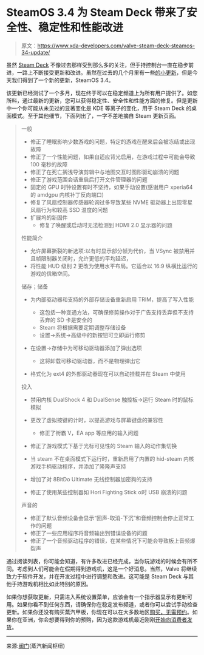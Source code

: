 # SteamOS 3.4 为 Steam Deck 带来了安全性、稳定性和性能改进

> 原文：<https://www.xda-developers.com/valve-steam-deck-steamos-34-update/>

虽然 [Steam Deck](https://www.xda-developers.com/steam-deck-review/) 不像过去那样受到那么多的关注，但手持控制台一直在稳步前进，一路上不断接受更新和改进。虽然在过去的几个月里有一些[的小更新](https://www.xda-developers.com/valve-steamos-3-3-public-release/)，但是今天我们得到了一个新的更新，SteamOS 3.4。

该更新已经测试了一个多月，现在终于可以在稳定频道上为所有用户提供了。如您所料，通过最新的更新，您可以获得稳定性、安全性和性能方面的修复。但是更新中一个你可能从未见过的显著变化是 KDE 等离子的变化，用于 Steam Deck 的桌面模式。至于其他细节，下面列出了，一字不差地摘自 Steam 更新页面。

> 一般
> 
> *   修正了睡眠影响少数游戏的问题，特定的游戏在醒来后会被冻结或出现故障
> *   修正了一个性能问题，如果自适应背光启用，在游戏过程中可能会导致 100 毫秒的故障
> *   修正了在死亡搁浅导演剪辑中与地图交互时图形驱动崩溃的问题
> *   修正了游戏范围会话重启后打开文件管理器的问题
> *   固定的 GPU 时钟设置有时不坚持，如果手动设置(感谢用户 xperia64 的 amdgpu 内核补丁反向端口)
> *   修复了风扇控制器传感器轮询过多导致某些 NVME 驱动器上出现零星风扇行为和较高 SSD 温度的问题
> *   扩展坞的新固件
>     *   修复了唤醒或启动时无法检测到 HDMI 2.0 显示器的问题
>     
> 
> 性能简介
> 
> *   允许屏幕撕裂的新选项:以有时显示部分帧为代价，当 VSync 被禁用并且帧限制器关闭时，允许更低的平均延迟，
> *   将性能 HUD 级别 2 更改为使用水平布局。它适合以 16:9 纵横比运行的游戏的信箱空间。
> 
> 储存；储备
> 
> *   为内部驱动器和支持的外部存储设备重新启用 TRIM，提高了写入性能
>     *   这包括一种变通方法，可确保修剪操作对于广告支持丢弃但不支持丢弃的 SD 卡是安全的
>     *   Steam 将根据需要定期调整存储设备
>     *   设置→系统→高级中的新按钮可立即运行修剪
>     
> *   在设置→存储中为可移动驱动器添加了弹出选项
>     *   这将卸载可移动驱动器，而不是物理弹出它
>     
> *   格式化为 ext4 的外部驱动器现在可以自动挂载并在 Steam 中使用
> 
> 投入
> 
> *   禁用内核 DualShock 4 和 DualSense 触控板→运行 Steam 时的鼠标模拟
> *   更改了虚拟按键的计时，以提高游戏与屏幕键盘的兼容性
>     *   修正了街霸 V，EA app 等应用的输入问题
>     
> *   修正了游戏模式下基于光标可见性的 Steam 输入的动作集切换
> *   当 steam 不在桌面模式下运行时，重新启用了内置的 hid-steam 内核游戏手柄驱动程序，并添加了隆隆声支持
> *   增加了对 8BitDo Ultimate 无线控制器加密狗的支持
> *   修正了使用某些控制器如 Hori Fighting Stick α时 USB 崩溃的问题
> 
> 声音的
> 
> *   修正了默认音频设备会显示“回声-取消-下沉”和音频控制会停止正常工作的问题
> *   修正了一些应用程序将音频输出到错误设备的问题
> *   修正了一个音频驱动程序的错误，在某些情况下可能会导致板上音频爆裂声

通过阅读列表，你可能会知道，有许多改进已经完成，当你玩游戏的时候会有所不同。考虑到人们可能会在假期得到游戏机，这是一个好消息。当然，Valve 将继续致力于软件开发，并在开发过程中进行调整和改进。这可能是 Steam Deck 与其他手持游戏机相比如此特别的原因。

如果你想获取更新，只需进入系统设置菜单，应该会有一个指示器显示有更新可用。如果你看不到任何东西，请确保你在稳定发布频道，或者你可以尝试手动检查更新。如果你还没有购买蒸汽甲板，你现在可以在大多数地区[购买，无需预约](https://www.xda-developers.com/buy-steam-deck-get-two-weeks/)。如果你在亚洲，你会想要得到你的预购，因为这款游戏机最近刚刚[开始向消费者发货](https://www.xda-developers.com/steam-deck-asia-launch-december-17/)。

* * *

来源:[阀门](https://store.steampowered.com/news/app/1675200?emclan=103582791470414830&emgid=3646258449514531838)(蒸汽新闻枢纽)
